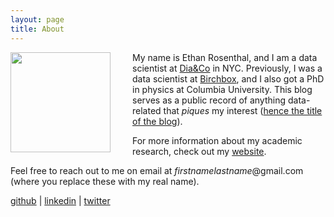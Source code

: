 ```yaml
---
layout: page
title: About
---
```

<img style="float:left;padding-right:15px;margin-right:20px" src="/assets/img/profile_sketch_thresh.jpg" width="160" />

My name is Ethan Rosenthal, and I am a data scientist at [Dia&Co](https://www.dia.co) in NYC. Previously, I was a data scientist at [Birchbox](http://www.birchbox.com), and I also got a PhD in physics at Columbia University. This blog serves as a public record of anything data-related that *piques* my interest ([hence the title of the blog](http://youtu.be/xECUrlnXCqk)).

For more information about my academic research, check out my [website](http://ethanrosenthal.com).

Feel free to reach out to me on email at *firstnamelastname*@gmail.com (where you replace these with my real name).

[github](https://github.com/EthanRosenthal) | [linkedin](https://www.linkedin.com/in/ethanrosenthal) | [twitter](https://twitter.com/eprosenthal)
